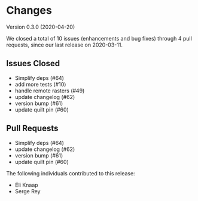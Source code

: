# Changes

Version 0.3.0 (2020-04-20)

We closed a total of 10 issues (enhancements and bug fixes) through 4 pull requests, since our last release on 2020-03-11.

## Issues Closed
  - Simplify deps (#64)
  - add more tests (#10)
  - handle remote rasters (#49)
  - update changelog (#62)
  - version bump (#61)
  - update quilt pin (#60)

## Pull Requests
  - Simplify deps (#64)
  - update changelog (#62)
  - version bump (#61)
  - update quilt pin (#60)

The following individuals contributed to this release:

  - Eli Knaap
  - Serge Rey